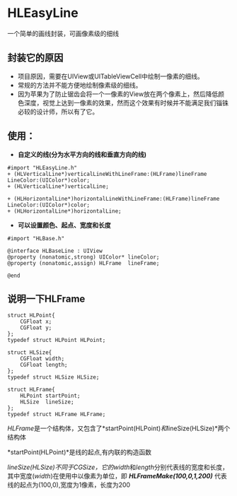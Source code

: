 # HLEasyLine
一个简单的画线封装，可画像素级的细线
## 封装它的原因
- 项目原因，需要在UIView或UITableViewCell中绘制一像素的细线。
- 常规的方法并不能方便地绘制像素级的细线。
- 因为苹果为了防止锯齿会将一个一像素的View放在两个像素上，然后降低颜色深度，视觉上达到一像素的效果，然而这个效果有时候并不能满足我们锱铢必较的设计师，所以有了它。

## 使用：

- **自定义的线(分为水平方向的线和垂直方向的线)**

```
#import "HLEasyLine.h"
+ (HLVerticalLine*)verticalLineWithLineFrame:(HLFrame)lineFrame LineColor:(UIColor*)color;
+ (HLVerticalLine*)verticalLine;

+ (HLHorizontalLine*)horizontalLineWithLineFrame:(HLFrame)lineFrame LineColor:(UIColor*)color;
+ (HLHorizontalLine*)horizontalLine;

```

- **可以设置颜色、起点、宽度和长度**

```
#import "HLBase.h"

@interface HLBaseLine : UIView
@property (nonatomic,strong) UIColor* lineColor;
@property (nonatomic,assign) HLFrame  lineFrame;

@end
```

## 说明一下HLFrame
```
struct HLPoint{
    CGFloat x;
    CGFloat y;
};
typedef struct HLPoint HLPoint;

struct HLSize{
    CGFloat width;
    CGFloat length;
};
typedef struct HLSize HLSize;

struct HLFrame{
    HLPoint startPoint;
    HLSize  lineSize;
};
typedef struct HLFrame HLFrame;
```
*HLFrame*是一个结构体，又包含了*startPoint(HLPoint)*和*lineSize(HLSize)*两个结构体

*startPoint(HLPoint)*是线的起点,有内联的构造函数

*lineSize(HLSize)*不同于CGSize，它的*width*和*length*分别代表线的宽度和长度，其中宽度(*width*)在使用中以像素为单位，即 ***HLFrameMake(100,0,1,200)*** 代表线的起点为(100,0),宽度为1像素，长度为200

